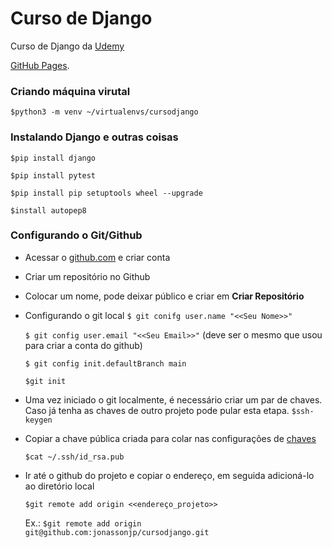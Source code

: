 # Curso de Django
Curso de Django da [Udemy](https://www.udemy.com/course/curso-de-django-web-framework-com-python-html-e-css/)

[GitHub Pages](https://pages.github.com/).

### Criando máquina virutal
`$python3 -m venv ~/virtualenvs/cursodjango`

### Instalando Django e outras coisas

`$pip install django`

`$pip install pytest`

`$pip install pip setuptools wheel --upgrade`

`$install autopep8`

### Configurando o Git/Github

* Acessar o [github.com](https://github.com) e criar conta

* Criar um repositório no Github

* Colocar um nome, pode deixar público e criar em __Criar Repositório__

* Configurando o git local
    `$ git conifg user.name "<<Seu Nome>>"`

    `$ git config user.email "<<Seu Email>>"` (deve ser o mesmo que usou para criar a conta do github)

    `$ git config init.defaultBranch main`

    `$git init`


* Uma vez iniciado o git localmente, é necessário criar um par de chaves. Caso já tenha as chaves de outro projeto pode pular esta etapa. 
    `$ssh-keygen`


* Copiar a chave pública criada para colar nas configurações de [chaves](https://github.com/settings/keys)

    `$cat ~/.ssh/id_rsa.pub`


* Ir até o github do projeto e copiar o endereço, em seguida adicioná-lo ao diretório local

    `$git remote add origin <<endereço_projeto>>`

    Ex.: `$git remote add origin git@github.com:jonassonjp/cursodjango.git`

